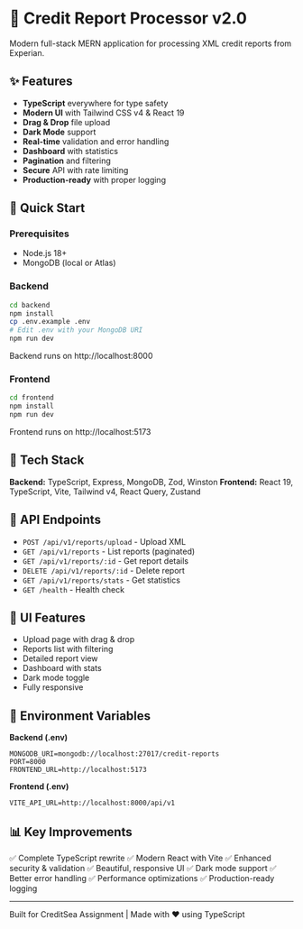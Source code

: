 # 🚀 Credit Report Processor v2.0

Modern full-stack MERN application for processing XML credit reports from Experian.

## ✨ Features

- **TypeScript** everywhere for type safety
- **Modern UI** with Tailwind CSS v4 & React 19
- **Drag & Drop** file upload
- **Dark Mode** support
- **Real-time** validation and error handling
- **Dashboard** with statistics
- **Pagination** and filtering
- **Secure** API with rate limiting
- **Production-ready** with proper logging

## 🚀 Quick Start

### Prerequisites
- Node.js 18+
- MongoDB (local or Atlas)

### Backend
```bash
cd backend
npm install
cp .env.example .env
# Edit .env with your MongoDB URI
npm run dev
```
Backend runs on http://localhost:8000

### Frontend
```bash
cd frontend
npm install
npm run dev
```
Frontend runs on http://localhost:5173

## 📁 Tech Stack

**Backend:** TypeScript, Express, MongoDB, Zod, Winston
**Frontend:** React 19, TypeScript, Vite, Tailwind v4, React Query, Zustand

## 🔌 API Endpoints

- `POST /api/v1/reports/upload` - Upload XML
- `GET /api/v1/reports` - List reports (paginated)
- `GET /api/v1/reports/:id` - Get report details
- `DELETE /api/v1/reports/:id` - Delete report
- `GET /api/v1/reports/stats` - Get statistics
- `GET /health` - Health check

## 🎨 UI Features

- Upload page with drag & drop
- Reports list with filtering
- Detailed report view
- Dashboard with stats
- Dark mode toggle
- Fully responsive

## 🔧 Environment Variables

**Backend (.env)**
```
MONGODB_URI=mongodb://localhost:27017/credit-reports
PORT=8000
FRONTEND_URL=http://localhost:5173
```

**Frontend (.env)**
```
VITE_API_URL=http://localhost:8000/api/v1
```

## 📊 Key Improvements

✅ Complete TypeScript rewrite
✅ Modern React with Vite
✅ Enhanced security & validation
✅ Beautiful, responsive UI
✅ Dark mode support
✅ Better error handling
✅ Performance optimizations
✅ Production-ready logging

---

Built for CreditSea Assignment | Made with ❤️ using TypeScript
